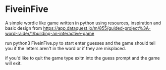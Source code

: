 # FiveinFive 

A simple wordle like game written in python using resources, inspiration and basic design from https://app.dataquest.io/m/855/guided-project%3A-word-raider/1/building-an-interactive-game

run python3 FiveinFive.py to start
enter guesses and the game should tell you if the letters aren't in the word or if they are misplaced. 

if you'd like to quit the game type exitn into the guess prompt and the game will exit.
